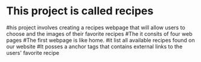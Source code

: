 # This project is called recipes
#his project involves creating a recipes webpage that will allow users to choose and the images of their favorite recipes
#The it consits of four web pages
#The first webpage is like home.
#it list all available recipes found on our website
#It posses a anchor tags that contains external links to the users' favorite recipe

